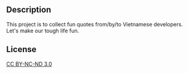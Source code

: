 ## Description

This project is to collect fun quotes from/by/to Vietnamese developers.
Let's make our tough life fun.

## License

[CC BY-NC-ND 3.0](https://creativecommons.org/licenses/by-nc-nd/3.0/)
